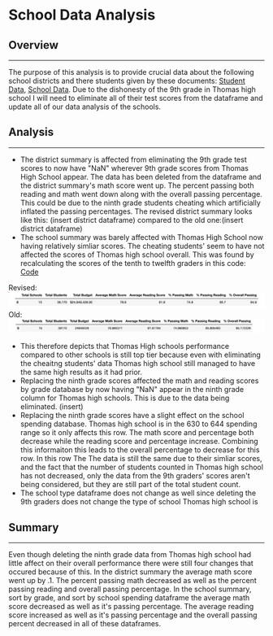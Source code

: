 # School Data Analysis

## Overview
---

The purpose of this analysis is to provide crucial data about the following school districts and there students given by these documents: [Student Data](https://github.com/evanbruno617/school_data_analysis/blob/main/Resources/students_complete_copy.csv), [School Data](https://github.com/evanbruno617/school_data_analysis/blob/main/Resources/schools_complete_copy.csv). Due to the dishonesty of the 9th grade in Thomas high school I will need to eliminate all of their test scores from the dataframe and update all of our data analysis of the schools. 

## Analysis
---

* The district summary is affected from eliminating the 9th grade test scores to now have "NaN" wherever 9th grade scores from Thomas High School appear. The data has been deleted from the dataframe and the district summary's math score went up. The percent passing both reading and math went down along with the overall passing percentage. This could be due to the ninth grade students cheating which artificially inflated the passing percentages. The revised district summary looks like this: (insert district dataframe) compared to the old one:(insert district dataframe)
*  The school summary was barely affected with Thomas High School now having relatively simliar scores. The cheating students' seem to have not affected the scores of Thomas high school overall. This was found by recalculating the scores of the tenth to twelfth graders in this code: [Code](https://github.com/evanbruno617/school_data_analysis/blob/main/Resources/schools_complete_copy.csv) 

Revised: ![Revised](https://github.com/evanbruno617/school_data_analysis/blob/main/Resources/revised_district_summary.png) 
Old:![Old](https://github.com/evanbruno617/school_data_analysis/blob/main/Resources/old_district_summary.png)
*  This therefore depicts that Thomas High schools performance compared to other schools is still top tier because even with eliminating the cheaitng students' data Thomas high school still managed to have the same high results as it had prior.
*  Replacing the ninth grade scores affected the math and reading scores by grade database by now having "NaN" appear in the ninth grade column for Thomas high schools. This is due to the data being eliminated. (insert)
*  Replacing the ninth grade scores have a slight effect on the school spending database. Thomas high school is in the 630 to 644 spending range so it only affects this row. The math score and percentage both decrease while the reading score and percentage increase. Combining this informaiton this leads to the overall percentage to decrease for this row. In this row The The data is still the same due to their simliar scores, and the fact that the number of students counted in Thomas high school has not decreased, only the data from the 9th graders' scores aren't being considered, but they are still part of the total student count. 
*  The school type dataframe does not change as well since deleting the 9th graders does not change the type of school Thomas high school is

## Summary
---
Even though deleting the ninth grade data from Thomas high school had little affect on their overall performance there were still four changes that occured because of this. In the district summary the average math score went up by .1. The percent passing math decreased as well as the percent passing reading and overall passing percentage. In the school summary, sort by grade, and sort by school spending dataframe the average math score decreased as well as it's passing percentage. The average reading score increased as well as it's passing percentage and the overall passing percent decreased in all of these dataframes. 
